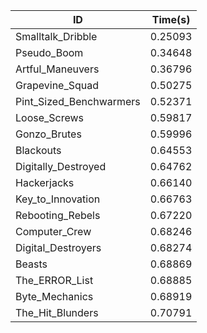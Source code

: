 |ID|Time(s)|
|-|-|
|Smalltalk_Dribble|0.25093|
|Pseudo_Boom|0.34648|
|Artful_Maneuvers|0.36796|
|Grapevine_Squad|0.50275|
|Pint_Sized_Benchwarmers|0.52371|
|Loose_Screws|0.59817|
|Gonzo_Brutes|0.59996|
|Blackouts|0.64553|
|Digitally_Destroyed|0.64762|
|Hackerjacks|0.66140|
|Key_to_Innovation|0.66763|
|Rebooting_Rebels|0.67220|
|Computer_Crew|0.68246|
|Digital_Destroyers|0.68274|
|Beasts|0.68869|
|The_ERROR_List|0.68885|
|Byte_Mechanics|0.68919|
|The_Hit_Blunders|0.70791|

